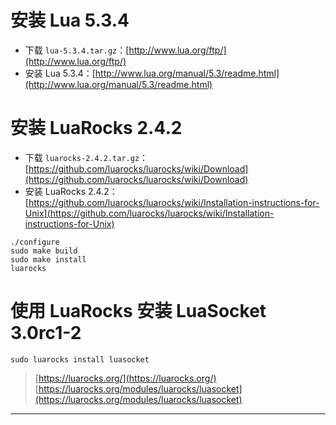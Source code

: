 # 安装 Lua 5.3.4

* 下载 `lua-5.3.4.tar.gz`：[http://www.lua.org/ftp/](http://www.lua.org/ftp/)
* 安装 Lua 5.3.4：[http://www.lua.org/manual/5.3/readme.html](http://www.lua.org/manual/5.3/readme.html)

# 安装 LuaRocks 2.4.2

* 下载 `luarocks-2.4.2.tar.gz`：[https://github.com/luarocks/luarocks/wiki/Download](https://github.com/luarocks/luarocks/wiki/Download)
* 安装 LuaRocks 2.4.2：[https://github.com/luarocks/luarocks/wiki/Installation-instructions-for-Unix](https://github.com/luarocks/luarocks/wiki/Installation-instructions-for-Unix)

```
./configure
sudo make build
sudo make install
luarocks
```

# 使用 LuaRocks 安装 LuaSocket 3.0rc1-2

```
sudo luarocks install luasocket
```

> [https://luarocks.org/](https://luarocks.org/)
> [https://luarocks.org/modules/luarocks/luasocket](https://luarocks.org/modules/luarocks/luasocket)


-------


